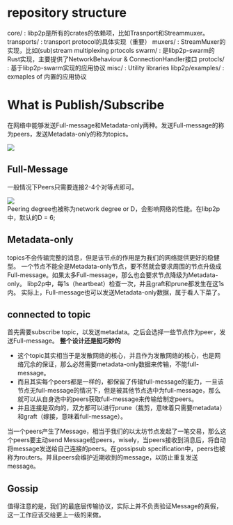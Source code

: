 # repository structure
core/ : libp2p是所有的crates的依赖项，比如Trasnport和Streammuxer。
transports/ : transport protocol的具体实现（重要）
muxers/ : StreamMuxer的实现，比如(sub)stream multiplexing prtocols
swarm/ : 是libp2p-swarm的Rust实现，主要提供了NetworkBehaviour & ConnectionHandler接口
protocls/ : 基于libp2p-swarm实现的应用协议
misc/ : Utility libraries
libp2p/examples/ : exmaples of 内置的应用协议

# What is Publish/Subscribe
在网络中能够发送Full-message和Metadata-only两种。发送Full-message的称为peers，发送Metadata-only的称为topics。

<image src = "/docs/images/subscribed_peers.png"></image>

## Full-Message
一般情况下Peers只需要连接2-4个对等点即可。  

<image src = "/docs/images/full_message_network.png"></image>  
Peering degree也被称为network degree or D，会影响网络的性能。在libp2p中，默认的D = 6;

## Metadata-only
topics不会传输完整的消息，但是该节点的作用是为我们的网络提供更好的稳健型。
一个节点不能全是Metadata-only节点，要不然就会要求周围的节点升级成Full-message。如果太多Full-message，那么也会要求节点降级为Metadata-only。
libp2p中，每1s（heartbeat）检查一次，并且graft和prune都发生在这1s内。
实际上，Full-message也可以发送Metadata-only数据，属于看人下菜了。

## connected to topic
首先需要subscribe topic，以发送metadata。之后会选择一些节点作为peer，发送Full-message。
**整个设计还是挺巧妙的**  
- 这个topic其实相当于是发散网络的核心，并且作为发散网络的核心，也是网络冗余的保证，那么必然需要metadata-only数据来传输，不能full-message。
- 而且其实每个peers都是一样的，都保留了传输full-message的能力，一旦该节点无full-message的情况下，但是被其他节点选中为full-message，那么就可以从自身选中的peers获取full-message来传输给制定peers。  
- 并且连接是双向的，双方都可以进行prune（裁剪，意味着只需要metadata）和graft（嫁接，意味着full-message）。

当一个peers产生了Message，相当于我们的以太坊节点发起了一笔交易，那么这个peers要主动send Message给peers，wisely，当peers接收到消息后，将自动将message发送给自己连接的peers。在gossipsub specification中，peers也被称为routers。并且peers会维护近期收到的message，以防止重复发送message。

## Gossip
值得注意的是，我们的最底层传输协议，实际上并不负责验证Message的真假，这一工作应该交给更上一级的来做。

